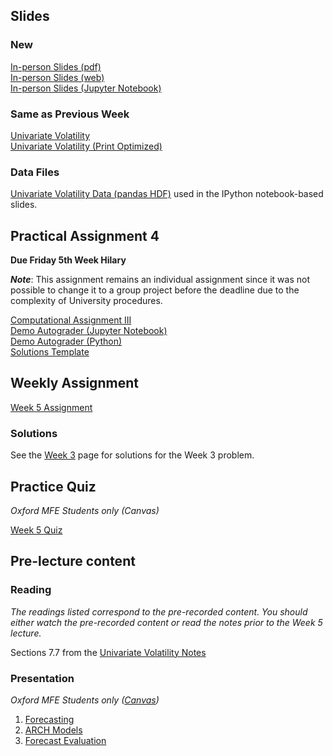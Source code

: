 <!--
.. title: Financial Econometrics II: Week 5
.. slug: hilary-term-5
.. date: 2020-11-27 17:51:05 UTC
.. tags: teaching, mfe
.. category: teaching 
.. link: 
.. description: Teaching resources for MFE Financial Econometrics II Week 5
.. type: text
.. jumbotron_color: #002147
.. jumbotron_light: True
.. jumbotron: MFE Financial Econometrics II: Week 5
.. jumbotron_text: Teaching material from Week 5.
-->

## Slides

### New
[In-person Slides (pdf)](/files/teaching/mfe/slides/univariate-volatility-slides-2020-21-in-person-week-5.pdf)  <br />
[In-person Slides (web)](/files/teaching/mfe/slides/univariate-volatility-slides-2020-21-in-person-week-5.html)  <br />
[In-person Slides (Jupyter Notebook)](/files/teaching/mfe/slides/univariate-volatility-slides-2020-21-in-person-week-5.ipynb) 

### Same as Previous Week
[Univariate Volatility](/files/teaching/mfe/slides/univariate-volatility-slides_2020-2021.pdf) <br />
[Univariate Volatility (Print Optimized)](/files/teaching/mfe/slides/univariate-volatility-slides-2020-2021-print.pdf) <br />

### Data Files
[Univariate Volatility Data (pandas HDF)](/files/teaching/mfe/data/univariate-volatility-data.h5) used in the IPython notebook-based slides.

## Practical Assignment 4

**Due Friday 5th Week Hilary**

**_Note_**: This assignment remains an individual assignment since it was not possible to change it to a group project before the deadline due to the complexity of University procedures.

[Computational Assignment III](/files/teaching/mfe/assignments/mfe-fe-computational-exercise-3-2020-2021.pdf) <br />
[Demo Autograder (Jupyter Notebook)](/files/teaching/mfe/assignments/demo-autograder-pw3.ipynb) <br />
[Demo Autograder (Python)](/files/teaching/mfe/assignments/demo-autograder-pw3.py) <br />
[Solutions Template](/files/teaching/mfe/assignments/solutions-pw3.py)

## Weekly Assignment

[Week 5 Assignment](/files/teaching/mfe/homework/ht-week-5-assignment.pdf) 

### Solutions ###

See the [Week 3](../hilary-term-3) page for solutions for the Week 3 problem.

## Practice Quiz

_Oxford MFE Students only (Canvas)_

[Week 5 Quiz](https://canvas.sbs.ox.ac.uk/courses/1914/quizzes/2093)


## Pre-lecture content

### Reading

_The readings listed correspond to the pre-recorded content. You should either
watch the pre-recorded content or read the notes prior to the Week 5 lecture._

Sections 7.7 from the [Univariate Volatility Notes](/files/teaching/mfe/notes/financial-econometrics-2020-2021-chapter-5.pdf)

### Presentation

_Oxford MFE Students only ([Canvas](https://canvas.sbs.ox.ac.uk/courses/1914/external_tools/185))_

1. [Forecasting](https://ox.cloud.panopto.eu/Panopto/Pages/Viewer.aspx?id=b270e968-82e5-4431-a587-acc200ff00cb)
2. [ARCH Models](https://ox.cloud.panopto.eu/Panopto/Pages/Viewer.aspx?id=e532efbb-2c36-4021-9f91-acc200ffe996)
3. [Forecast Evaluation](https://ox.cloud.panopto.eu/Panopto/Pages/Viewer.aspx?id=4cb74a5c-c025-4520-890f-acc20134f62c)

